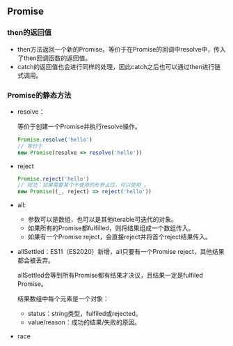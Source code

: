## Promise

### then的返回值

* then方法返回一个新的Promise。等价于在Promise的回调中resolve中，传入了then回调函数的返回值。
* catch的返回值也会进行同样的处理，因此catch之后也可以通过then进行链式调用。

### Promise的静态方法

* resolve：

  等价于创建一个Promise并执行resolve操作。

  ```js
  Promise.resolve('hello')
  // 等价于
  new Promise(resolve => resolve('hello'))
  ```

* reject

  ```js
  Promise.reject('hello')
  // 规范：如果需要某个不使用的形参占位，可以使用_。
  new Promise((_, reject) => reject('hello'))
  ```

* all:
  * 参数可以是数组，也可以是其他iterable可迭代的对象。
  * 如果所有的Promise都fulfilled，则将结果组成一个数组传入。
  * 如果有一个Promise reject，会直接reject并将首个reject结果传入。

* allSettled：ES11（ES2020）新增，all只要有一个Promise reject，其他结果都会被丢弃。

  allSettled会等到所有Promise都有结果才决议，且结果一定是fulfiled Promise。

  结果数组中每个元素是一个对象：

  * status：string类型，fulfiled或rejected。
  * value/reason：成功的结果/失败的原因。

* race